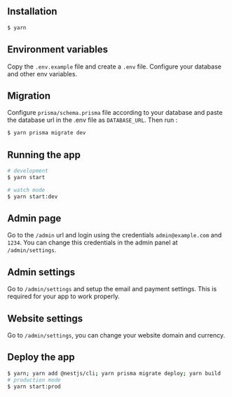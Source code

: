 ## Installation

```bash
$ yarn
```

## Environment variables

Copy the `.env.example` file and create a `.env` file. Configure your database and other env variables.

## Migration

Configure `prisma/schema.prisma` file according to your database and paste the database url in the .env file as `DATABASE_URL`.
Then run :

```bash
$ yarn prisma migrate dev
```

## Running the app

```bash
# development
$ yarn start

# watch mode
$ yarn start:dev

```

## Admin page

Go to the `/admin` url and login using the credentials `admin@example.com` and `1234`. You can change this credentials in the admin panel at `/admin/settings`.

## Admin settings

Go to `/admin/settings` and setup the email and payment settings. This is required for your app to work properly.

## Website settings

Go to `/admin/settings`, you can change your website domain and currency.

## Deploy the app

```bash
$ yarn; yarn add @nestjs/cli; yarn prisma migrate deploy; yarn build
# production mode
$ yarn start:prod
```
